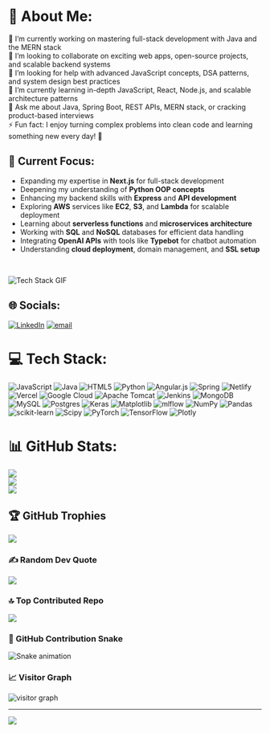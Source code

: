 # 💫 About Me:
🔭 I’m currently working on mastering full-stack development with Java and the MERN stack<br>
👯 I’m looking to collaborate on exciting web apps, open-source projects, and scalable backend systems<br>
🤝 I’m looking for help with advanced JavaScript concepts, DSA patterns, and system design best practices<br>
🌱 I’m currently learning in-depth JavaScript, React, Node.js, and scalable architecture patterns<br>
💬 Ask me about Java, Spring Boot, REST APIs, MERN stack, or cracking product-based interviews<br>
⚡ Fun fact: I enjoy turning complex problems into clean code and learning something new every day! 🚀

## 🧠 Current Focus:
- Expanding my expertise in **Next.js** for full-stack development  
- Deepening my understanding of **Python OOP concepts**  
- Enhancing my backend skills with **Express** and **API development**  
- Exploring **AWS** services like **EC2**, **S3**, and **Lambda** for scalable deployment  
- Learning about **serverless functions** and **microservices architecture**  
- Working with **SQL** and **NoSQL** databases for efficient data handling  
- Integrating **OpenAI APIs** with tools like **Typebot** for chatbot automation  
- Understanding **cloud deployment**, domain management, and **SSL setup**

<br/>

![Tech Stack GIF](https://raw.githubusercontent.com/Suhaib3100/Suhaib3100/main/Skills_Animation_Dark.gif)

## 🌐 Socials:
[![LinkedIn](https://img.shields.io/badge/LinkedIn-%230077B5.svg?logo=linkedin&logoColor=white)](https://www.linkedin.com/in/piyushsinhamnbv/) 
[![email](https://img.shields.io/badge/Email-D14836?logo=gmail&logoColor=white)](mailto:piyushsinha91136@gmail.com)

# 💻 Tech Stack:
![JavaScript](https://img.shields.io/badge/javascript-%23323330.svg?style=plastic&logo=javascript&logoColor=%23F7DF1E)
![Java](https://img.shields.io/badge/java-%23ED8B00.svg?style=plastic&logo=openjdk&logoColor=white)
![HTML5](https://img.shields.io/badge/html5-%23E34F26.svg?style=plastic&logo=html5&logoColor=white)
![Python](https://img.shields.io/badge/python-3670A0?style=plastic&logo=python&logoColor=ffdd54)
![Angular.js](https://img.shields.io/badge/angular.js-%23E23237.svg?style=plastic&logo=angularjs&logoColor=white)
![Spring](https://img.shields.io/badge/spring-%236DB33F.svg?style=plastic&logo=spring&logoColor=white)
![Netlify](https://img.shields.io/badge/netlify-%23000000.svg?style=plastic&logo=netlify&logoColor=#00C7B7)
![Vercel](https://img.shields.io/badge/vercel-%23000000.svg?style=plastic&logo=vercel&logoColor=white)
![Google Cloud](https://img.shields.io/badge/GoogleCloud-%234285F4.svg?style=plastic&logo=google-cloud&logoColor=white)
![Apache Tomcat](https://img.shields.io/badge/apache%20tomcat-%23F8DC75.svg?style=plastic&logo=apache-tomcat&logoColor=black)
![Jenkins](https://img.shields.io/badge/jenkins-%232C5263.svg?style=plastic&logo=jenkins&logoColor=white)
![MongoDB](https://img.shields.io/badge/MongoDB-%234ea94b.svg?style=plastic&logo=mongodb&logoColor=white)
![MySQL](https://img.shields.io/badge/mysql-4479A1.svg?style=plastic&logo=mysql&logoColor=white)
![Postgres](https://img.shields.io/badge/postgres-%23316192.svg?style=plastic&logo=postgresql&logoColor=white)
![Keras](https://img.shields.io/badge/Keras-%23D00000.svg?style=plastic&logo=Keras&logoColor=white)
![Matplotlib](https://img.shields.io/badge/Matplotlib-%23ffffff.svg?style=plastic&logo=Matplotlib&logoColor=black)
![mlflow](https://img.shields.io/badge/mlflow-%23d9ead3.svg?style=plastic&logo=numpy&logoColor=blue)
![NumPy](https://img.shields.io/badge/numpy-%23013243.svg?style=plastic&logo=numpy&logoColor=white)
![Pandas](https://img.shields.io/badge/pandas-%23150458.svg?style=plastic&logo=pandas&logoColor=white)
![scikit-learn](https://img.shields.io/badge/scikit--learn-%23F7931E.svg?style=plastic&logo=scikit-learn&logoColor=white)
![Scipy](https://img.shields.io/badge/SciPy-%230C55A5.svg?style=plastic&logo=scipy&logoColor=%white)
![PyTorch](https://img.shields.io/badge/PyTorch-%23EE4C2C.svg?style=plastic&logo=PyTorch&logoColor=white)
![TensorFlow](https://img.shields.io/badge/TensorFlow-%23FF6F00.svg?style=plastic&logo=TensorFlow&logoColor=white)
![Plotly](https://img.shields.io/badge/Plotly-%233F4F75.svg?style=plastic&logo=plotly&logoColor=white)

# 📊 GitHub Stats:
![](https://github-readme-stats.vercel.app/api?username=piyush5432&theme=dracula&hide_border=false&include_all_commits=true&count_private=false)<br/>
![](https://nirzak-streak-stats.vercel.app/?user=piyush5432&theme=dracula&hide_border=false)<br/>
![](https://github-readme-stats.vercel.app/api/top-langs/?username=piyush5432&theme=dracula&hide_border=false&include_all_commits=true&count_private=false&layout=compact)

## 🏆 GitHub Trophies
![](https://github-profile-trophy.vercel.app/?username=piyush5432&theme=radical&no-frame=false&no-bg=true&margin-w=4)

### ✍️ Random Dev Quote
![](https://quotes-github-readme.vercel.app/api?type=horizontal&theme=radical)

### 🔝 Top Contributed Repo
![](https://github-contributor-stats.vercel.app/api?username=piyush5432&limit=5&theme=dark&combine_all_yearly_contributions=true)

### 🐍 GitHub Contribution Snake
![Snake animation](https://raw.githubusercontent.com/suhaib3100/suhaib3100/output/snake.svg)

### 📈 Visitor Graph
<img src="https://camo.githubusercontent.com/51c0202e50bafe49461a0f5327a0a32e1f19a4d7223c24c3889092598669d95b/68747470733a2f2f63617073756c652d72656e6465722e76657263656c2e6170702f6170693f747970653d776176696e6726636f6c6f723d6772616469656e74266865696768743d36352673656374696f6e3d666f6f746572" alt="visitor graph"/>

---
[![](https://visitcount.itsvg.in/api?id=piyush5432&icon=0&color=0)](https://visitcount.itsvg.in)

<!-- Proudly created with GPRM ( https://gprm.itsvg.in ) -->
